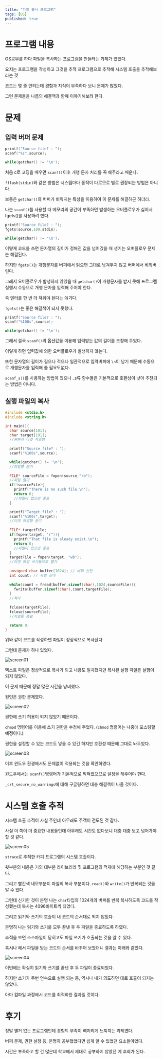 ```yaml
---
title: "파일 복사 프로그램"
tags: [OS]
published: true
---
```

# 프로그램 내용
OS공부를 하다 파일을 복사하는 프로그램을 만들라는 과제가 있었다.

요지는 프로그램을 작성하고 그것을 추적 프로그램으로 추적해 시스템 호출을 추적해보라는 것

코드는 몇 줄 안되는데 경험과 지식이 부족하다 보니 문제가 많았다.

그런 문제들을 나름의 해결책과 함께 이야기해보려 한다.
# 문제
## 입력 버퍼 문제
```c
printf("Source file? : ");
scanf("%s",source);

while(getchar() != '\n');
```

처음 c로 코딩을 배우면 `scanf()`이후 개행 문자 처리를 꼭 해주라고 배운다.

`fflush(stdin)`와 같은 방법은 시스템마다 동작이 다르므로 별로 권장되는 방법은 아니다.

보통은 `getchar()`의 버퍼가 비워지는 특성을 이용하여 이 문제를 해결하곤 하더라.

나는 `scanf()`를 사용할 때 메모리의 공간이 부족하면 발생하는 오버플로우가 싫어서 fgets()를 사용하려 했다.

```c
printf("Source file? : ");
fgets(source,100,stdin);

while(getchar() != '\n');
```

이렇게 코드를 쓰면 문자열의 길이가 정해진 값을 넘어갔을 때 생기는 오버플로우 문제는 해결된다.

하지만 `fgets()`는 개행문자를 버퍼에서 읽으면 그대로 남겨두지 않고 버퍼에서 비워버린다.

그래서 오버플로우가 발생하지 않았을 때 `getchar()`이 개행문자를 받지 못해 프로그램 실행시 수동으로 개행 문자를 입력해 주어야 한다.

즉 엔터를 한 번 더 쳐줘야 된다는 얘기다.

`fgets()`는 좋은 해결책이 되지 못했다.

```c
printf("Source file? : ");
scanf("%100s",source);

while(getchar() != '\n');
```

그래서 결국 `scanf()`의 옵션값을 이용해 입력받는 값의 길이를 조정해 주었다.

이렇게 하면 입력값에 의한 오버플로우가 발생하지 않는다. 

또한 문자열의 길이가 길으나 적으나 일관적으로 입력버퍼에 `\n`이 남기 때문에 수동으로 개행문자를 입력해 줄 필요도없다.

`scanf_s()`를 사용하는 방법이 있으나 _s류 함수들은 기본적으로 호환성이 낮아 추천되는 방법은 아니다.

## 실행 파일의 복사
```c
#include <stdio.h>
#include <string.h>

int main(){
  char source[101];
  char target[101];
  //원본과 타겟 파일명
  
  printf("Source file? : ");
  scanf("%100s",source);

  while(getchar() != '\n');
  //파일명 묻기
  
  FILE* sourceFile = fopen(source,"rb");
  //파일 열기
  if(!sourceFile){
    printf("There is no such file.\n");
    return 0;
    //파일이 없으면 종료
  }

  printf("Target file? : ");
  scanf("%100s",target);
  //타겟 파일명 묻기
  
  FILE* targetFile;
  if(fopen(target, "r")){
    printf("That file is aleady exist.\n");
    return 0;
    //파일이 있으면 종료
  }
  targetFile = fopen(target, "wb");
  //타겟 파일 쓰기용으로 열기
  
  unsigned char buffer[1024]; // 버퍼 선언
  int count; // 파일 길이
  
  while(count = fread(buffer,sizeof(char),1024,sourceFile)){ 
    fwrite(buffer,sizeof(char),count,targetFile);
  } 
  //복사
  
  fclose(targetFile);
  fclose(sourceFile);
  //파일들 종료

  return 0;
}
```

위와 같이 코드를 작성하면 파일이 정상적으로 복사된다.

그런데 문제가 하나 있었다.

![screen01](images/2020-10-10/1.png)

텍스트 파일은 정상적으로 복사가 되고 내용도 일치했지만 복사된 실행 파일은 실행이 되지 않았다.

이 문제 때문에 정말 많은 시간을 낭비했다.

원인은 권한 문제였다.

![screen02](images/2020-10-10/2.png)

권한에 쓰기 허용이 되지 않았기 때문이다.

`chmod` 명령어를 이용해 쓰기 권한을 수정해 주었다. (`chmod` 명령어는 나중에 포스팅할 예정이다.)

권한을 설정할 수 있는 코드도 넣을 수 있긴 하지만 호환성 때문에 그대로 놔두었다.

![screen03](images/2020-10-10/3.png)

이후 윈도우 환경에서도 문제없이 적용되는 것을 확인하였다. 

윈도우에서는 `scanf()`명령어가 기본적으로 막혀있으므로 설정을 해주어야 한다.

`_crt_secure_no_warnings`에 대해 구글링하면 대충 해결책이 나올 것이다.

# 시스템 호출 추적

시스템 호출 추적이 사실 주인데 아무래도 주객이 전도된 것 같다.

사실 이 쪽이 더 중요한 내용들인데 아무래도 시간도 없다보니 대충 대충 보고 넘어가야할 것 같다.

![screen05](images/2020-10-10/5.png)

`strace`로 추적한 카피 프로그램의 시스템 호출이다.

윗부분의 내용은 거의 대부분 라이브러리 및 프로그램의 적재에 해당하는 부분인 것 같다.

그리고 빨간색 네모부분이 파일의 복사 부분이다. `read()`와 `write()`가 반복되는 것을 알 수 있다.

그런데 신기한 것이 분명 나는 `char`타입의 1024개의 버퍼를 반복 복사하도록 코드를 작성했는데 복사는 4096바이트씩 되었다.

그리고 읽기와 쓰기의 호출이 내 코드의 순서대로 되지 않았다.

분명히 나는 읽기와 쓰기를 모두 끝낸 후 두 파일을 종료하도록 하였다.

추적을 보면 소스파일이 닫히고도 파일 쓰기가 호출되는 것을 알 수 있다.

혹시나 해서 파일을 닫는 코드의 순서를 바꾸어 보았더니 결과는 아래와 같았다.

![screen04](images/2020-10-10/4.png)

이번에는 확실히 읽기와 쓰기를 끝낸 후 두 파일이 종료되었다.

하지만 쓰기가 두번 연속으로 실행 되는 등, 역시나 내가 의도하던 대로 호출이 되지는 않았다.

아마 컴파일 과정에서 코드를 최적화한 결과일 것이다.

# 후기

정말 별거 없는 프로그램인데 경험의 부족이 뼈져리게 느껴지는 과제였다.

버퍼 문제, 권한 설정 등, 분명히 공부했었다면 쉽게 알 수 있었던 요소들이었다.

시간은 부족하고 할 건 많은데 학교에서 제대로 공부하지 않았던 게 후회가 된다.



